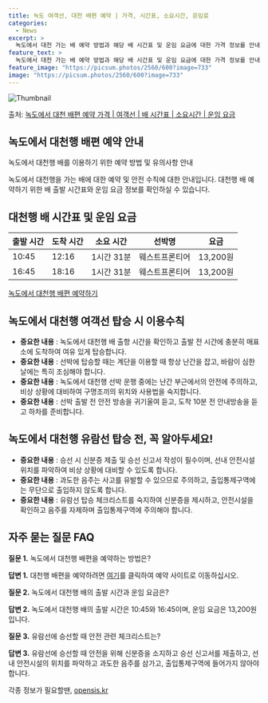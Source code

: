 ```yaml
---
title: 녹도 여객선, 대천 배편 예약 | 가격, 시간표, 소요시간, 운임료
categories:
  - News
excerpt: >
  녹도에서 대천 가는 배 예약 방법과 해당 배 시간표 및 운임 요금에 대한 가격 정보를 안내 드리겠습니다. 안전하고 재밋는 대천행 여행을 위해 아래 정보 참고하시기 바랍니다. 대천행 배편 예약하기 👈 클릭녹도에서 대천행 배 시간표출발 시간도착 시간소요 시간선박명요금10:4512:161시간 31분웨스트프론티어13,200원16:4518:161시간 31분웨스트프론티어13,200원대천행 배편 예약하기 👈 클릭녹도에서 대천행 여객선 탑승 시 이용수칙녹도에서 대천행 배를 이용하는 고객을 위한 안전 수칙과 유의사항을 소개합니다. 여객선을 안전하게 이용하기 위해 꼭 숙지해주세요. 중요한 내용 1) 녹도에서 대천행 배 출항 시간을 확인하고, 출발 전 시간에 충분히 매표소에 도착하여 여유 있게 탑승합니다. 중요한 내용 2)..
feature_text: >
  녹도에서 대천 가는 배 예약 방법과 해당 배 시간표 및 운임 요금에 대한 가격 정보를 안내 드리겠습니다. 안전하고 재밋는 대천행 여행을 위해 아래 정보 참고하시기 바랍니다. 대천행 배편 예약하기 👈 클릭녹도에서 대천행 배 시간표출발 시간도착 시간소요 시간선박명요금10:4512:161시간 31분웨스트프론티어13,200원16:4518:161시간 31분웨스트프론티어13,200원대천행 배편 예약하기 👈 클릭녹도에서 대천행 여객선 탑승 시 이용수칙녹도에서 대천행 배를 이용하는 고객을 위한 안전 수칙과 유의사항을 소개합니다. 여객선을 안전하게 이용하기 위해 꼭 숙지해주세요. 중요한 내용 1) 녹도에서 대천행 배 출항 시간을 확인하고, 출발 전 시간에 충분히 매표소에 도착하여 여유 있게 탑승합니다. 중요한 내용 2)..
feature_image: "https://picsum.photos/2560/600?image=733"
image: "https://picsum.photos/2560/600?image=733"
---
```


![Thumbnail](https://img1.daumcdn.net/thumb/R800x0/?scode=mtistory2&fname=https%3A%2F%2Fblog.kakaocdn.net%2Fdn%2FbI1KS1%2FbtsHDMY2B4x%2Fqt2N33iG6LtJFoR0DpCGCK%2Fimg.webp)

<p>출처: <a href="https://opensis.kr/entry/%EB%85%B9%EB%8F%84%EC%97%90%EC%84%9C-%EB%8C%80%EC%B2%9C-%EB%B0%B0%ED%8E%B8-%EC%98%88%EC%95%BD-%EA%B0%80%EA%B2%A9-%EC%97%AC%EA%B0%9D%EC%84%A0-%EB%B0%B0-%EC%8B%9C%EA%B0%84%ED%91%9C-%EC%86%8C%EC%9A%94%EC%8B%9C%EA%B0%84-%EC%9A%B4%EC%9E%84-%EC%9A%94%EA%B8%88" rel="dofollow">녹도에서 대천 배편 예약 가격 | 여객선 | 배 시간표 | 소요시간 | 운임 요금</a> </p>

## 녹도에서 대천행 배편 예약 안내

녹도에서 대천행 배를 이용하기 위한 예약 방법 및 유의사항 안내



녹도에서 대천행을 가는 배에 대한 예약 및 안전 수칙에 대한 안내입니다. 대천행 배 예약하기 위한 배 출발 시간표와 운임 요금 정보를
확인하실 수 있습니다.

## 대천행 배 시간표 및 운임 요금

출발 시간 | 도착 시간 | 소요 시간 | 선박명 | 요금  
---|---|---|---|---  
10:45 | 12:16 | 1시간 31분 | 웨스트프론티어 | 13,200원  
16:45 | 18:16 | 1시간 31분 | 웨스트프론티어 | 13,200원  
  


[녹도에서 대천행 배편 예약하기](녹도에서_대천행_배편_예약_링크)

## 녹도에서 대천행 여객선 탑승 시 이용수칙

  * **중요한 내용** : 녹도에서 대천행 배 출항 시간을 확인하고 출발 전 시간에 충분히 매표소에 도착하여 여유 있게 탑승합니다.
  * **중요한 내용** : 선박에 탑승할 때는 계단을 이용할 때 항상 난간을 잡고, 바람이 심한 날에는 특히 조심해야 합니다.
  * **중요한 내용** : 녹도에서 대천행 선박 운행 중에는 난간 부근에서의 안전에 주의하고, 비상 상황에 대비하여 구명조끼의 위치와 사용법을 숙지합니다.
  * **중요한 내용** : 선박 출발 전 안전 방송을 귀기울여 듣고, 도착 10분 전 안내방송을 듣고 하차를 준비합니다.

## 녹도에서 대천행 유람선 탑승 전, 꼭 알아두세요!

  * **중요한 내용** : 승선 시 신분증 제출 및 승선 신고서 작성이 필수이며, 선내 안전시설 위치를 파악하여 비상 상황에 대비할 수 있도록 합니다.
  * **중요한 내용** : 과도한 음주는 사고를 유발할 수 있으므로 주의하고, 출입통제구역에는 무단으로 출입하지 않도록 합니다.
  * **중요한 내용** : 유람선 탑승 체크리스트를 숙지하여 신분증을 제시하고, 안전시설을 확인하고 음주를 자제하며 출입통제구역에 주의해야 합니다.

## 자주 묻는 질문 FAQ

**질문 1.** 녹도에서 대천행 배편을 예약하는 방법은?

**답변 1.** 대천행 배편을 예약하려면 [여기](배편_예약_링크)를 클릭하여 예약 사이트로 이동하십시오.

**질문 2.** 녹도에서 대천행 배의 출발 시간과 운임 요금은?

**답변 2.** 녹도에서 대천행 배의 출발 시간은 10:45와 16:45이며, 운임 요금은 13,200원입니다.

**질문 3.** 유람선에 승선할 때 안전 관련 체크리스트는?

**답변 3.** 유람선에 승선할 때 안전을 위해 신분증을 소지하고 승선 신고서를 제출하고, 선내 안전시설의 위치를 파악하고 과도한 음주를
삼가고, 출입통제구역에 들어가지 않아야 합니다.

 

각종 정보가 필요할땐, <a href="https://opensis.kr" rel="dofollow">opensis.kr</a>


